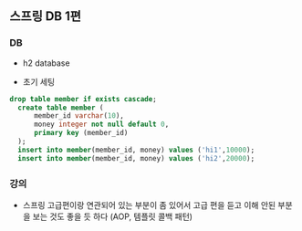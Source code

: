 ## 스프링 DB 1편

### DB

- h2 database

- 초기 세팅

```sql
drop table member if exists cascade;
  create table member (
      member_id varchar(10),
      money integer not null default 0,
      primary key (member_id)
  );
  insert into member(member_id, money) values ('hi1',10000);
  insert into member(member_id, money) values ('hi2',20000);
```

### 강의

- 스프링 고급편이랑 연관되어 있는 부분이 좀 있어서 고급 편을 듣고 이해 안된 부분을 보는 것도 좋을 듯 하다
  (AOP, 템플릿 콜백 패턴)
